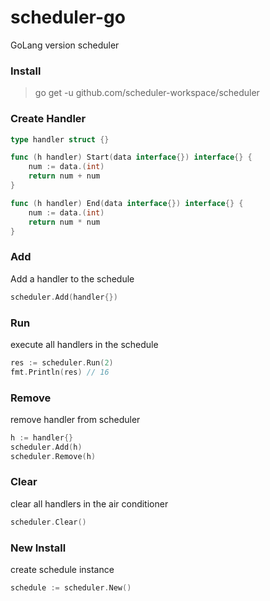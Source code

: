 # scheduler-go
GoLang version scheduler

### Install

> go get -u github.com/scheduler-workspace/scheduler


### Create Handler
```go
type handler struct {}

func (h handler) Start(data interface{}) interface{} {
    num := data.(int)
    return num + num
}

func (h handler) End(data interface{}) interface{} {
    num := data.(int)
    return num * num
}
```

### Add
Add a handler to the schedule

```go
scheduler.Add(handler{})
```

### Run
execute all handlers in the schedule
```go
res := scheduler.Run(2)
fmt.Println(res) // 16
```

### Remove
remove handler from scheduler
```go
h := handler{}
scheduler.Add(h)
scheduler.Remove(h)
```

### Clear
clear all handlers in the air conditioner
```go
scheduler.Clear()
```

### New Install
create schedule instance
```go
schedule := scheduler.New()
```
